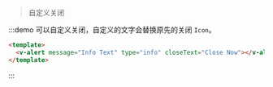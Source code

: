 > 自定义关闭

:::demo 可以自定义关闭，自定义的文字会替换原先的关闭 `Icon`。

```html
<template>
  <v-alert message="Info Text" type="info" closeText="Close Now"></v-alert>
</template>
```
:::

